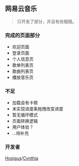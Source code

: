 ## 网易云音乐
> 只开发了部分，并且有些粗糙。

### 完成的页面部分
- 欢迎页面
- 登录页面
- 个人信息页
- 歌单列表页
- 歌曲列表页
- 播放音乐页

### 不足
- 加载会有卡顿
- 未实现进度条拖拽改变进度
- 暂无循环模式
- 页面转换逻辑
- 用户体验？
- ...待补充

### 开发者
[Hosigus][1]/[Cynthia][2]

[1]:https://github.com/Hosigus
[2]:https://github.com/Cchanges
